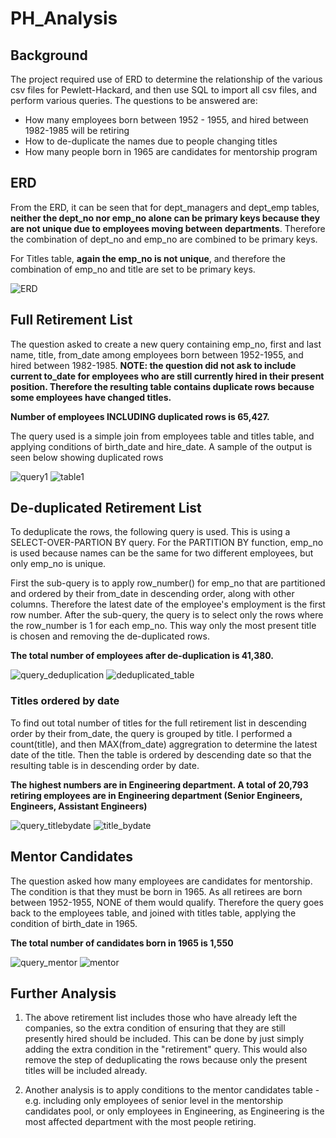 # PH_Analysis

## Background

The project required use of ERD to determine the relationship of the various csv files for Pewlett-Hackard, and then use SQL to import all csv files, and perform various queries. The questions to be answered are: 
- How many employees born between 1952 - 1955, and hired between 1982-1985 will be retiring 
- How to de-duplicate the names due to people changing titles 
- How many people born in 1965 are candidates for mentorship program 

## ERD 

From the ERD, it can be seen that for dept_managers and dept_emp tables, __neither the dept_no nor emp_no alone can be primary keys because they are not unique due to employees moving between departments__.  Therefore the combination of dept_no and emp_no are combined to be primary keys.

For Titles table, __again the emp_no is not unique__, and therefore the combination of emp_no and title are set to be primary keys. 

<img alt = "ERD" src = https://github.com/pegkhiev/PH_Analysis/blob/master/Challenge/ERD.png>

## Full Retirement List 

The question asked to create a new query containing emp_no, first and last name, title, from_date among employees born between 1952-1955, and hired between 1982-1985. __NOTE: the question did not ask to include current to_date for employees who are still currently hired in their present position. Therefore the resulting table contains duplicate rows because some employees have changed titles.__ 

__Number of employees INCLUDING duplicated rows is 65,427.__

The query used is a simple join from employees table and titles table, and applying conditions of birth_date and hire_date. A sample of the output is seen below showing duplicated rows

<img alt = "query1" src = https://github.com/pegkhiev/PH_Analysis/blob/master/Challenge/query_retirement.png>

<img alt = "table1" src = https://github.com/pegkhiev/PH_Analysis/blob/master/Challenge/retirement_title_salary.png>

## De-duplicated Retirement List 

To deduplicate the rows, the following query is used.  This is using a SELECT-OVER-PARTION BY query.  For the PARTITION BY function, emp_no is used because names can be the same for two different employees, but only emp_no is unique. 

First the sub-query is to apply row_number() for emp_no that are partitioned and ordered by their from_date in descending order, along with other columns. Therefore the latest date of the employee's employment is the first row number.  After the sub-query, the query is to select only the rows where the row_number is 1 for each emp_no.  This way only the most present title is chosen and removing the de-duplicated rows. 

__The total number of employees after de-duplication is 41,380.__

<img alt = "query_deduplication" src = https://github.com/pegkhiev/PH_Analysis/blob/master/Challenge/query_deduplication.png>

<img alt = "deduplicated_table" src = https://github.com/pegkhiev/PH_Analysis/blob/master/Challenge/deduplicated_retirement.png>

### Titles ordered by date 

To find out total number of titles for the full retirement list in descending order by their from_date, the query is grouped by title. I performed a count(title), and then MAX(from_date) aggregration to determine the latest date of the title.  Then the table is ordered by descending date so that the resulting table is in descending order by date. 

__The highest numbers are in Engineering department.  A total of 20,793 retiring employees are in Engineering department (Senior Engineers, Engineers, Assistant Engineers)__

<img alt = "query_titlebydate" src = https://github.com/pegkhiev/PH_Analysis/blob/master/Challenge/query_titlebydate.png>

<img alt = "title_bydate" src = https://github.com/pegkhiev/PH_Analysis/blob/master/Challenge/title_by_date.png>

## Mentor Candidates 

The question asked how many employees are candidates for mentorship. The condition is that they must be born in 1965.  As all retirees are born between 1952-1955, NONE of them would qualify.  Therefore the query goes back to the employees table, and joined with titles table, applying the condition of birth_date in 1965. 

__The total number of candidates born in 1965 is 1,550__ 

<img alt = "query_mentor" src = https://github.com/pegkhiev/PH_Analysis/blob/master/Challenge/query_candidates.png>

<img alt = "mentor" src = https://github.com/pegkhiev/PH_Analysis/blob/master/Challenge/mentor.png>

## Further Analysis 

1) The above retirement list includes those who have already left the companies, so the extra condition of ensuring that they are still presently hired should be included.  This can be done by just simply adding the extra condition in the "retirement" query.  This would also remove the step of deduplicating the rows because only the present titles will be included already. 

2) Another analysis is to apply conditions to the mentor candidates table - e.g. including only employees of senior level in the mentorship candidates pool, or only employees in Engineering, as Engineering is the most affected department with the most people retiring. 




